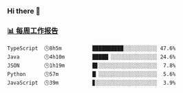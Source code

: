 ### Hi there 👋

<!-- waka-box start -->
### <a href="https://gist.github.com/b3f90cfdb958d2401b019f821c34c859" target="_blank">📊 每周工作报告</a>
```text
TypeScript  🕓8h5m          ██████████░░░░░░░░░░░ 47.6%
Java        🕓4h10m         █████▏░░░░░░░░░░░░░░░ 24.6%
JSON        🕓1h19m         █▋░░░░░░░░░░░░░░░░░░░  7.8%
Python      🕓57m           █▏░░░░░░░░░░░░░░░░░░░  5.6%
JavaScript  🕓39m           ▊░░░░░░░░░░░░░░░░░░░░  3.9%
```
<!-- waka-box end -->

<!--
**yiningv/yiningv** is a ✨ _special_ ✨ repository because its `README.md` (this file) appears on your GitHub profile.
Here are some ideas to get you started:
- 🔭 I’m currently working on ...
- 🌱 I’m currently learning ...
- 👯 I’m looking to collaborate on ...
- 🤔 I’m looking for help with ...
- 💬 Ask me about ...
- 📫 How to reach me: ...
- 😄 Pronouns: ...
- ⚡ Fun fact: ...
-->

